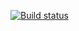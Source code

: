 [![Build status](https://ci.appveyor.com/api/projects/status/ssyw1e7jeinhi9jp/branch/main?svg=true)](https://ci.appveyor.com/project/VikaMin/api-ci-post/branch/main)